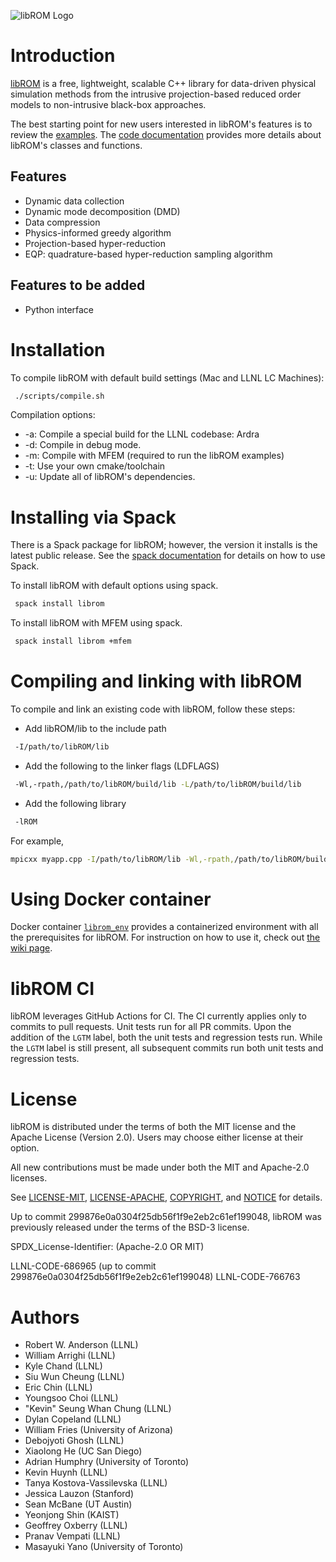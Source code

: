 ![libROM Logo](https://www.librom.net/img/logo-300.png)

# Introduction

[libROM](https://www.librom.net) is a free, lightweight, scalable C++ library for data-driven physical
simulation methods from the intrusive projection-based reduced order models to
non-intrusive black-box approaches.

The best starting point for new users interested in libROM's features 
is to review the [examples](https://www.librom.net/examples.html). 
The [code documentation](https://librom.readthedocs.io/en/latest/index.html) 
provides more details about libROM's classes and functions. 

## Features

- Dynamic data collection
- Dynamic mode decomposition (DMD)
- Data compression
- Physics-informed greedy algorithm
- Projection-based hyper-reduction
- EQP: quadrature-based hyper-reduction sampling algorithm

## Features to be added

- Python interface

# Installation

To compile libROM with default build settings (Mac and LLNL LC Machines):
```sh
 ./scripts/compile.sh
```

Compilation options:

- -a: Compile a special build for the LLNL codebase: Ardra
- -d: Compile in debug mode.
- -m: Compile with MFEM (required to run the libROM examples)
- -t: Use your own cmake/toolchain
- -u: Update all of libROM's dependencies.

# Installing via Spack

There is a Spack package for libROM; however, the version it installs
is the latest public release. See the [spack
documentation](https://spack.readthedocs.io/en/latest/index.html) for
details on how to use Spack.

To install libROM with default options using spack.

```sh
 spack install librom
```

To install libROM with MFEM using spack.

```sh
 spack install librom +mfem
```

# Compiling and linking with libROM

To compile and link an existing code with libROM, follow these steps:

- Add libROM/lib to the include path
```sh
 -I/path/to/libROM/lib
```
- Add the following to the linker flags (LDFLAGS)
```sh
 -Wl,-rpath,/path/to/libROM/build/lib -L/path/to/libROM/build/lib
```
- Add the following library
```sh
 -lROM
```

For example,
```sh
mpicxx myapp.cpp -I/path/to/libROM/lib -Wl,-rpath,/path/to/libROM/build/lib -L/path/to/libROM/build/lib -lROM -o myapp.out
```

# Using Docker container

Docker container [`librom_env`](https://ghcr.io/llnl/librom/librom_env) provides a containerized environment with all the prerequisites for libROM. For instruction on how to use it, check out [the wiki page](https://github.com/LLNL/libROM/wiki/Using-Docker-container).

# libROM CI

libROM leverages GitHub Actions for CI. The CI currently applies only to commits to pull requests.  Unit tests run for all PR commits. Upon the addition of the `LGTM` label, both the unit tests and regression tests run. While the `LGTM` label is still present, all subsequent commits run both unit tests and regression tests. 

# License

libROM is distributed under the terms of both the MIT license and the
Apache License (Version 2.0). Users may choose either license at their
option.

All new contributions must be made under both the MIT and Apache-2.0 licenses.

See
[LICENSE-MIT](https://github.com/LLNL/libROM/blob/master/LICENSE-MIT),
[LICENSE-APACHE](https://github.com/LLNL/libROM/blob/master/LICENSE-APACHE),
[COPYRIGHT](https://github.com/LLNL/libROM/blob/master/COPYRIGHT), and
[NOTICE](https://github.com/LLNL/libROM/blob/master/NOTICE) for
details.

Up to commit 299876e0a0304f25db56f1f9e2eb2c61ef199048, libROM was
previously released under the terms of the BSD-3 license.

SPDX_License-Identifier: (Apache-2.0 OR MIT)

LLNL-CODE-686965 (up to commit 299876e0a0304f25db56f1f9e2eb2c61ef199048)
LLNL-CODE-766763


# Authors
- Robert W. Anderson (LLNL)
- William Arrighi (LLNL)
- Kyle Chand (LLNL)
- Siu Wun Cheung (LLNL)
- Eric Chin (LLNL)
- Youngsoo Choi (LLNL)
- "Kevin" Seung Whan Chung (LLNL)
- Dylan Copeland (LLNL)
- William Fries (University of Arizona)
- Debojyoti Ghosh (LLNL)
- Xiaolong He (UC San Diego)
- Adrian Humphry (University of Toronto)
- Kevin Huynh (LLNL)
- Tanya Kostova-Vassilevska (LLNL)
- Jessica Lauzon (Stanford)
- Sean McBane (UT Austin)
- Yeonjong Shin (KAIST)
- Geoffrey Oxberry (LLNL)
- Pranav Vempati (LLNL)
- Masayuki Yano (University of Toronto)

